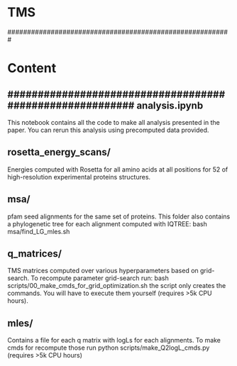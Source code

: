 # TMS

#########################################################
# Content
#########################################################
analysis.ipynb
---------------------------------------------------------
This notebook contains all the code to make all analysis
presented in the paper. You can rerun this analysis
using precomputed data provided. 

rosetta_energy_scans/
---------------------------------------------------------
Energies computed with Rosetta for all amino acids at all 
positions for 52 of high-resolution experimental proteins 
structures.

msa/
---------------------------------------------------------
pfam seed alignments for the same set of proteins. This 
folder also contains a phylogenetic tree for each 
alignment computed with IQTREE:
bash msa/find_LG_mles.sh

q_matrices/
---------------------------------------------------------
TMS matrices computed over various hyperparameters
based on grid-search. To recompute parameter grid-search
run:
bash scripts/00_make_cmds_for_grid_optimization.sh
the script only creates the commands. You will have
to execute them yourself (requires >5k CPU hours).

mles/
-------------------------------------------------------
Contains a file for each q matrix with logLs for each 
alignments. To make cmds for recompute those run
python scripts/make_Q2logL_cmds.py
(requires >5k CPU hours)
